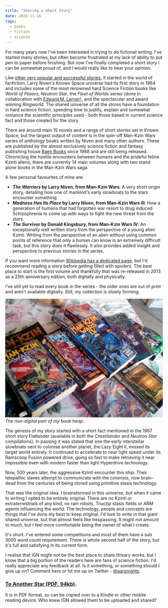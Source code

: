 ```yaml
---
title: "Sharing a Short Story"
date: 2015-11-16
tags:
  - books
  - fiction
  - science
---
```


For many years now I've been interested in trying to do fictional writing. I've started many stories, but often become frustrated at my lack of ability to put pen to paper before finishing. But now I've finally completed a short story I can be somewhat proud of, and I would really like to hear your opinion.

Like [other very popular and successful stories](https://en.wikipedia.org/wiki/Fifty_Shades_of_Grey), it started in the world of fanfiction. Larry Niven's Known Space universe had its first story in 1964 and includes some of the most renowned hard Science Fiction books like _World of Ptaavs_, _Neutron Star_, the _Fleet of Worlds_ series (done in collaboration with [Edward M. Lerner](http://blog.edwardmlerner.com/)), and the spectacular and award winning _Ringworld_. The shared universe of all the stores have a foundation in hard science fiction, spending time to justify, explain and somewhat romance the scientific principles used - both those based in current science fact and those created for the story.

There are around main 15 novels and a range of short stories set in Known Space, but the largest output of content is in the spin-off Man-Kzin Wars series of anthology books written by Niven and many other authors. These are published by the almost exclusively science fiction and fantasy publishing house [Baen Books](http://www.baen.com/) since 1988 and are still being released. Chronicling the hostile encounters between humans and the prideful feline Kzinti aliens, there are currently 14 main volumes along with two stand alone books in the Man-Kzin Wars saga.

A few personal favourites of mine are:

* **_The Warriors_ by Larry Niven, from Man-Kzin Wars**: A very short origin story, detailing how one of mankind's early slowboats to the stars encounter something
* **_Madness Has Its Place_ by Larry Niven, from Man-Kzin Wars III**: How a generation of humans that had forgotten war resort to drug induced Schizophrenia to come up with ways to fight the new threat from the stars.
* **_The Survivor_ by Donald Kingsbury, from Man-Kzin Wars IV**: An exceptionally well written story from the perspective of a young alien Kzinti. Writing from the perspective of an alien without using common points of reference that only a human can know is an extremely difficult task, but this story does it flawlessly. It also provides added insight and perspective to previous stories in the series.

If you want more information [Wikipedia has a dedicated page](https://en.wikipedia.org/wiki/Man-Kzin_Wars), but I'd recommend reading a story before getting filled with spoilers. The best place to start is the first volume and thankfully that was re-released in 2013 as a 25th anniversary edition, both digitally and physically.

I've still yet to read every book in the series - the older ones are out of print and aren't available digitally. Still, my collection is slowly forming.

[![The non-digital part of my book heap.](../../assets/images/blog/IMG_20151117_161855.jpg)](../../assets/images/blog/IMG_20151117_161855.jpg)
_The non-digital part of my book heap._

The genesis of my story started with a short fact mentioned in the 1967 short story Flatlander (available in both the _Crashlander_ and _Neutron Star_ compilations). In passing it was stated that one the early interstellar slowboats sent to colonise another planet, the Lazy Eight II, missed its target world entirely. It continued to accelerate to near light speed under its Ramscoop Fusion powered drive, going so fast to make retrieving it near impossible even with modern faster than light Hyperdrive technology.

Now, 500 years later, the aggressive Kzinti encounter this ship. Their telepathic slaves attempt to communicate with the colonists, now brain-dead from the centuries of being stored using primitive stasis technology.

That was the original idea. I brainstormed in this universe, but when it came to writing I opted to be entirely original. There are no Kzinti or extraterrestrials of any kind, no ram robots, Tnuctip stasis fields or ARM agents influencing the world. The technology, people and concepts are things that I've done my best to keep original. I'd love to write in that giant shared universe, but that almost feels like trespassing. It might not amount to much, but I feel more comfortable being the owner of what I create.

It's short. I've entered some competitions and most of them have a sub 3000 word count requirement. There is whole second half of the story, but it's full and satisfying in its current form.

I realise that IGN might not be the best place to share litreary works, but I know that a big portion of the readers here are fans of science fiction. I'd really appreciate any feedback at all. Is it something, or something should I give up on? Comment here or hit me up on Twitter - @[aaronights](http://twitter.com/aaronights).

### [To Another Star (PDF, 94kb)](http://oyster.ignimgs.com/wordpress/write.ign.com/65205/2015/11/To-Another-Star.pdf).

It is in PDF format, so can be copied over to a Kindle or other mobile reading device. Who knew IGN allowed them to be uploaded and shared?
